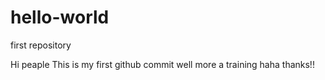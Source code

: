# hello-world
first repository

Hi peaple
This is my first github commit 
well more a training haha
thanks!!
